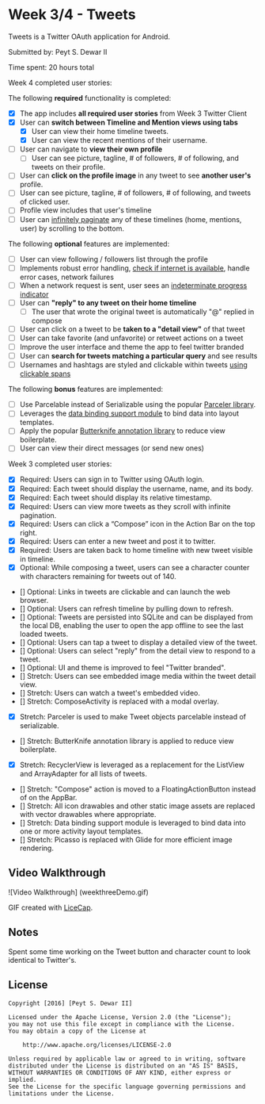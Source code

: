 # Week 3/4 - Tweets

Tweets is a Twitter OAuth application for Android.

Submitted by: Peyt S. Dewar II

Time spent: 20 hours total

Week 4 completed user stories:

The following **required** functionality is completed:
* [x] The app includes **all required user stories** from Week 3 Twitter Client
* [x] User can **switch between Timeline and Mention views using tabs**
  * [x] User can view their home timeline tweets.
  * [x] User can view the recent mentions of their username.
* [ ] User can navigate to **view their own profile**
  * [ ] User can see picture, tagline, # of followers, # of following, and tweets on their profile.
* [ ] User can **click on the profile image** in any tweet to see **another user's** profile.
 * [ ] User can see picture, tagline, # of followers, # of following, and tweets of clicked user.
 * [ ] Profile view includes that user's timeline
* [ ] User can [infinitely paginate](http://guides.codepath.com/android/Endless-Scrolling-with-AdapterViews-and-RecyclerView) any of these timelines (home, mentions, user) by scrolling to the bottom.

The following **optional** features are implemented:
* [ ] User can view following / followers list through the profile
* [ ] Implements robust error handling, [check if internet is available](http://guides.codepath.com/android/Sending-and-Managing-Network-Requests#checking-for-network-connectivity), handle error cases, network failures
* [ ] When a network request is sent, user sees an [indeterminate progress indicator](http://guides.codepath.com/android/Handling-ProgressBars#progress-within-actionbar)
* [ ] User can **"reply" to any tweet on their home timeline**
  * [ ] The user that wrote the original tweet is automatically "@" replied in compose
* [ ] User can click on a tweet to be **taken to a "detail view"** of that tweet
 * [ ] User can take favorite (and unfavorite) or retweet actions on a tweet
* [ ] Improve the user interface and theme the app to feel twitter branded
* [ ] User can **search for tweets matching a particular query** and see results
* [ ] Usernames and hashtags are styled and clickable within tweets [using clickable spans](http://guides.codepath.com/android/Working-with-the-TextView#creating-clickable-styled-spans)

The following **bonus** features are implemented:
* [ ] Use Parcelable instead of Serializable using the popular [Parceler library](http://guides.codepath.com/android/Using-Parceler).
* [ ] Leverages the [data binding support module](http://guides.codepath.com/android/Applying-Data-Binding-for-Views) to bind data into layout templates.
* [ ] Apply the popular [Butterknife annotation library](http://guides.codepath.com/android/Reducing-View-Boilerplate-with-Butterknife) to reduce view boilerplate.
* [ ] User can view their direct messages (or send new ones)

Week 3 completed user stories:

 * [x] Required: Users can sign in to Twitter using OAuth login.
 * [x] Required: Each tweet should display the username, name, and its body.
 * [x] Required: Each tweet should display its relative timestamp.
 * [x] Required: Users can view more tweets as they scroll with infinite pagination.
 * [x] Required: Users can click a “Compose” icon in the Action Bar on the top right.
 * [x] Required: Users can enter a new tweet and post it to twitter.
 * [x] Required: Users are taken back to home timeline with new tweet visible in timeline. 
 * [x] Optional: While composing a tweet, users can see a character counter with characters remaining for tweets out of 140.
 * [] Optional: Links in tweets are clickable and can launch the web browser.
 * [] Optional: Users can refresh timeline by pulling down to refresh.
 * [] Optional: Tweets are persisted into SQLite and can be displayed from the local DB, enabling the user to open the app offline to see the last loaded tweets.
 * [] Optional: Users can tap a tweet to display a detailed view of the tweet.
 * [] Optional: Users can select "reply" from the detail view to respond to a tweet.
 * [] Optional: UI and theme is improved to feel "Twitter branded".
 * [] Stretch: Users can see embedded image media within the tweet detail view.
 * [] Stretch: Users can watch a tweet's embedded video.
 * [] Stretch: ComposeActivity is replaced with a modal overlay.
 * [x] Stretch: Parceler is used to make Tweet objects parcelable instead of serializable.
 * [] Stretch: ButterKnife annotation library is applied to reduce view boilerplate.
 * [x] Stretch: RecyclerView is leveraged as a replacement for the ListView and ArrayAdapter for all lists of tweets.
 * [] Stretch: "Compose" action is moved to a FloatingActionButton instead of on the AppBar.
 * [] Stretch: All icon drawables and other static image assets are replaced with vector drawables where appropriate.
 * [] Stretch: Data binding support module is leveraged to bind data into one or more activity layout templates.
 * [] Stretch: Picasso is replaced with Glide for more efficient image rendering.
 
## Video Walkthrough 

![Video Walkthrough] (weekthreeDemo.gif)

GIF created with [LiceCap](http://www.cockos.com/licecap/).

## Notes
Spent some time working on the Tweet button and character count to look identical to Twitter's.

## License

    Copyright [2016] [Peyt S. Dewar II]

    Licensed under the Apache License, Version 2.0 (the "License");
    you may not use this file except in compliance with the License.
    You may obtain a copy of the License at

        http://www.apache.org/licenses/LICENSE-2.0

    Unless required by applicable law or agreed to in writing, software
    distributed under the License is distributed on an "AS IS" BASIS,
    WITHOUT WARRANTIES OR CONDITIONS OF ANY KIND, either express or implied.
    See the License for the specific language governing permissions and
    limitations under the License.

